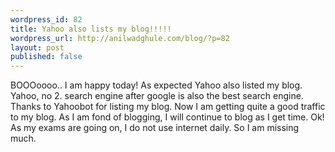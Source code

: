 ```yaml
--- 
wordpress_id: 82
title: Yahoo also lists my blog!!!!!
wordpress_url: http://anilwadghule.com/blog/?p=82
layout: post
published: false
---
```

BOOOoooo.. I am happy today! As expected Yahoo also listed my blog. Yahoo, no 2. search engine after google is also the best search engine. Thanks to Yahoobot for listing my blog. Now I am getting quite a good traffic to my blog. As I am fond of blogging, I will continue to blog as I get time. Ok! As my exams are going on, I do not use internet daily. So I am missing much.
